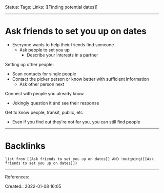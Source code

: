 Status: 
Tags: 
Links: [[Finding potential dates]]
___
# Ask friends to set you up on dates
- Everyone wants to help their friends find someone
	- Ask people to set you up
		- Describe your interests in a partner

Setting up other people:
- Scan contacts for single people
- Contact the picker person or know better with sufficient information
	- Ask other person next

Connect with people you already know
- Jokingly question it and see their response

Get to know people, transit, public, etc
- Even if you find out they're not for you, you can still find people
___
# Backlinks
```dataview
list from [[Ask friends to set you up on dates]] AND !outgoing([[Ask friends to set you up on dates]])
```
___
References:

Created:: 2022-01-08 16:05
